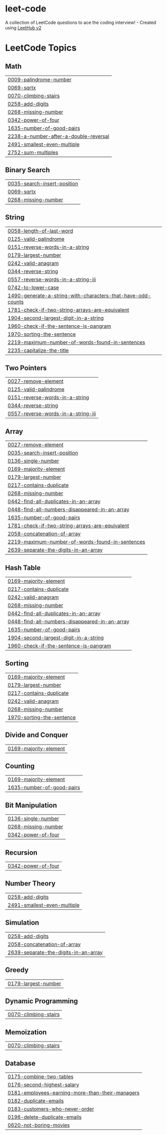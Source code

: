 # leet-code
A collection of LeetCode questions to ace the coding interview! - Created using [LeetHub v2](https://github.com/arunbhardwaj/LeetHub-2.0)

<!---LeetCode Topics Start-->
# LeetCode Topics
## Math
|  |
| ------- |
| [0009-palindrome-number](https://github.com/AbinPrasanth/leet-code/tree/master/0009-palindrome-number) |
| [0069-sqrtx](https://github.com/AbinPrasanth/leet-code/tree/master/0069-sqrtx) |
| [0070-climbing-stairs](https://github.com/AbinPrasanth/leet-code/tree/master/0070-climbing-stairs) |
| [0258-add-digits](https://github.com/AbinPrasanth/leet-code/tree/master/0258-add-digits) |
| [0268-missing-number](https://github.com/AbinPrasanth/leet-code/tree/master/0268-missing-number) |
| [0342-power-of-four](https://github.com/AbinPrasanth/leet-code/tree/master/0342-power-of-four) |
| [1635-number-of-good-pairs](https://github.com/AbinPrasanth/leet-code/tree/master/1635-number-of-good-pairs) |
| [2238-a-number-after-a-double-reversal](https://github.com/AbinPrasanth/leet-code/tree/master/2238-a-number-after-a-double-reversal) |
| [2491-smallest-even-multiple](https://github.com/AbinPrasanth/leet-code/tree/master/2491-smallest-even-multiple) |
| [2752-sum-multiples](https://github.com/AbinPrasanth/leet-code/tree/master/2752-sum-multiples) |
## Binary Search
|  |
| ------- |
| [0035-search-insert-position](https://github.com/AbinPrasanth/leet-code/tree/master/0035-search-insert-position) |
| [0069-sqrtx](https://github.com/AbinPrasanth/leet-code/tree/master/0069-sqrtx) |
| [0268-missing-number](https://github.com/AbinPrasanth/leet-code/tree/master/0268-missing-number) |
## String
|  |
| ------- |
| [0058-length-of-last-word](https://github.com/AbinPrasanth/leet-code/tree/master/0058-length-of-last-word) |
| [0125-valid-palindrome](https://github.com/AbinPrasanth/leet-code/tree/master/0125-valid-palindrome) |
| [0151-reverse-words-in-a-string](https://github.com/AbinPrasanth/leet-code/tree/master/0151-reverse-words-in-a-string) |
| [0179-largest-number](https://github.com/AbinPrasanth/leet-code/tree/master/0179-largest-number) |
| [0242-valid-anagram](https://github.com/AbinPrasanth/leet-code/tree/master/0242-valid-anagram) |
| [0344-reverse-string](https://github.com/AbinPrasanth/leet-code/tree/master/0344-reverse-string) |
| [0557-reverse-words-in-a-string-iii](https://github.com/AbinPrasanth/leet-code/tree/master/0557-reverse-words-in-a-string-iii) |
| [0742-to-lower-case](https://github.com/AbinPrasanth/leet-code/tree/master/0742-to-lower-case) |
| [1490-generate-a-string-with-characters-that-have-odd-counts](https://github.com/AbinPrasanth/leet-code/tree/master/1490-generate-a-string-with-characters-that-have-odd-counts) |
| [1781-check-if-two-string-arrays-are-equivalent](https://github.com/AbinPrasanth/leet-code/tree/master/1781-check-if-two-string-arrays-are-equivalent) |
| [1904-second-largest-digit-in-a-string](https://github.com/AbinPrasanth/leet-code/tree/master/1904-second-largest-digit-in-a-string) |
| [1960-check-if-the-sentence-is-pangram](https://github.com/AbinPrasanth/leet-code/tree/master/1960-check-if-the-sentence-is-pangram) |
| [1970-sorting-the-sentence](https://github.com/AbinPrasanth/leet-code/tree/master/1970-sorting-the-sentence) |
| [2219-maximum-number-of-words-found-in-sentences](https://github.com/AbinPrasanth/leet-code/tree/master/2219-maximum-number-of-words-found-in-sentences) |
| [2235-capitalize-the-title](https://github.com/AbinPrasanth/leet-code/tree/master/2235-capitalize-the-title) |
## Two Pointers
|  |
| ------- |
| [0027-remove-element](https://github.com/AbinPrasanth/leet-code/tree/master/0027-remove-element) |
| [0125-valid-palindrome](https://github.com/AbinPrasanth/leet-code/tree/master/0125-valid-palindrome) |
| [0151-reverse-words-in-a-string](https://github.com/AbinPrasanth/leet-code/tree/master/0151-reverse-words-in-a-string) |
| [0344-reverse-string](https://github.com/AbinPrasanth/leet-code/tree/master/0344-reverse-string) |
| [0557-reverse-words-in-a-string-iii](https://github.com/AbinPrasanth/leet-code/tree/master/0557-reverse-words-in-a-string-iii) |
## Array
|  |
| ------- |
| [0027-remove-element](https://github.com/AbinPrasanth/leet-code/tree/master/0027-remove-element) |
| [0035-search-insert-position](https://github.com/AbinPrasanth/leet-code/tree/master/0035-search-insert-position) |
| [0136-single-number](https://github.com/AbinPrasanth/leet-code/tree/master/0136-single-number) |
| [0169-majority-element](https://github.com/AbinPrasanth/leet-code/tree/master/0169-majority-element) |
| [0179-largest-number](https://github.com/AbinPrasanth/leet-code/tree/master/0179-largest-number) |
| [0217-contains-duplicate](https://github.com/AbinPrasanth/leet-code/tree/master/0217-contains-duplicate) |
| [0268-missing-number](https://github.com/AbinPrasanth/leet-code/tree/master/0268-missing-number) |
| [0442-find-all-duplicates-in-an-array](https://github.com/AbinPrasanth/leet-code/tree/master/0442-find-all-duplicates-in-an-array) |
| [0448-find-all-numbers-disappeared-in-an-array](https://github.com/AbinPrasanth/leet-code/tree/master/0448-find-all-numbers-disappeared-in-an-array) |
| [1635-number-of-good-pairs](https://github.com/AbinPrasanth/leet-code/tree/master/1635-number-of-good-pairs) |
| [1781-check-if-two-string-arrays-are-equivalent](https://github.com/AbinPrasanth/leet-code/tree/master/1781-check-if-two-string-arrays-are-equivalent) |
| [2058-concatenation-of-array](https://github.com/AbinPrasanth/leet-code/tree/master/2058-concatenation-of-array) |
| [2219-maximum-number-of-words-found-in-sentences](https://github.com/AbinPrasanth/leet-code/tree/master/2219-maximum-number-of-words-found-in-sentences) |
| [2639-separate-the-digits-in-an-array](https://github.com/AbinPrasanth/leet-code/tree/master/2639-separate-the-digits-in-an-array) |
## Hash Table
|  |
| ------- |
| [0169-majority-element](https://github.com/AbinPrasanth/leet-code/tree/master/0169-majority-element) |
| [0217-contains-duplicate](https://github.com/AbinPrasanth/leet-code/tree/master/0217-contains-duplicate) |
| [0242-valid-anagram](https://github.com/AbinPrasanth/leet-code/tree/master/0242-valid-anagram) |
| [0268-missing-number](https://github.com/AbinPrasanth/leet-code/tree/master/0268-missing-number) |
| [0442-find-all-duplicates-in-an-array](https://github.com/AbinPrasanth/leet-code/tree/master/0442-find-all-duplicates-in-an-array) |
| [0448-find-all-numbers-disappeared-in-an-array](https://github.com/AbinPrasanth/leet-code/tree/master/0448-find-all-numbers-disappeared-in-an-array) |
| [1635-number-of-good-pairs](https://github.com/AbinPrasanth/leet-code/tree/master/1635-number-of-good-pairs) |
| [1904-second-largest-digit-in-a-string](https://github.com/AbinPrasanth/leet-code/tree/master/1904-second-largest-digit-in-a-string) |
| [1960-check-if-the-sentence-is-pangram](https://github.com/AbinPrasanth/leet-code/tree/master/1960-check-if-the-sentence-is-pangram) |
## Sorting
|  |
| ------- |
| [0169-majority-element](https://github.com/AbinPrasanth/leet-code/tree/master/0169-majority-element) |
| [0179-largest-number](https://github.com/AbinPrasanth/leet-code/tree/master/0179-largest-number) |
| [0217-contains-duplicate](https://github.com/AbinPrasanth/leet-code/tree/master/0217-contains-duplicate) |
| [0242-valid-anagram](https://github.com/AbinPrasanth/leet-code/tree/master/0242-valid-anagram) |
| [0268-missing-number](https://github.com/AbinPrasanth/leet-code/tree/master/0268-missing-number) |
| [1970-sorting-the-sentence](https://github.com/AbinPrasanth/leet-code/tree/master/1970-sorting-the-sentence) |
## Divide and Conquer
|  |
| ------- |
| [0169-majority-element](https://github.com/AbinPrasanth/leet-code/tree/master/0169-majority-element) |
## Counting
|  |
| ------- |
| [0169-majority-element](https://github.com/AbinPrasanth/leet-code/tree/master/0169-majority-element) |
| [1635-number-of-good-pairs](https://github.com/AbinPrasanth/leet-code/tree/master/1635-number-of-good-pairs) |
## Bit Manipulation
|  |
| ------- |
| [0136-single-number](https://github.com/AbinPrasanth/leet-code/tree/master/0136-single-number) |
| [0268-missing-number](https://github.com/AbinPrasanth/leet-code/tree/master/0268-missing-number) |
| [0342-power-of-four](https://github.com/AbinPrasanth/leet-code/tree/master/0342-power-of-four) |
## Recursion
|  |
| ------- |
| [0342-power-of-four](https://github.com/AbinPrasanth/leet-code/tree/master/0342-power-of-four) |
## Number Theory
|  |
| ------- |
| [0258-add-digits](https://github.com/AbinPrasanth/leet-code/tree/master/0258-add-digits) |
| [2491-smallest-even-multiple](https://github.com/AbinPrasanth/leet-code/tree/master/2491-smallest-even-multiple) |
## Simulation
|  |
| ------- |
| [0258-add-digits](https://github.com/AbinPrasanth/leet-code/tree/master/0258-add-digits) |
| [2058-concatenation-of-array](https://github.com/AbinPrasanth/leet-code/tree/master/2058-concatenation-of-array) |
| [2639-separate-the-digits-in-an-array](https://github.com/AbinPrasanth/leet-code/tree/master/2639-separate-the-digits-in-an-array) |
## Greedy
|  |
| ------- |
| [0179-largest-number](https://github.com/AbinPrasanth/leet-code/tree/master/0179-largest-number) |
## Dynamic Programming
|  |
| ------- |
| [0070-climbing-stairs](https://github.com/AbinPrasanth/leet-code/tree/master/0070-climbing-stairs) |
## Memoization
|  |
| ------- |
| [0070-climbing-stairs](https://github.com/AbinPrasanth/leet-code/tree/master/0070-climbing-stairs) |
## Database
|  |
| ------- |
| [0175-combine-two-tables](https://github.com/AbinPrasanth/leet-code/tree/master/0175-combine-two-tables) |
| [0176-second-highest-salary](https://github.com/AbinPrasanth/leet-code/tree/master/0176-second-highest-salary) |
| [0181-employees-earning-more-than-their-managers](https://github.com/AbinPrasanth/leet-code/tree/master/0181-employees-earning-more-than-their-managers) |
| [0182-duplicate-emails](https://github.com/AbinPrasanth/leet-code/tree/master/0182-duplicate-emails) |
| [0183-customers-who-never-order](https://github.com/AbinPrasanth/leet-code/tree/master/0183-customers-who-never-order) |
| [0196-delete-duplicate-emails](https://github.com/AbinPrasanth/leet-code/tree/master/0196-delete-duplicate-emails) |
| [0620-not-boring-movies](https://github.com/AbinPrasanth/leet-code/tree/master/0620-not-boring-movies) |
<!---LeetCode Topics End-->